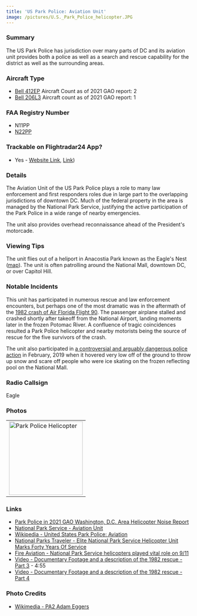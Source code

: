 ```yaml
---
title: 'US Park Police: Aviation Unit'
image: /pictures/U.S._Park_Police_helicopter.JPG
---
```


### Summary

The US Park Police has jurisdiction over many parts of DC and its aviation unit provides both a police as well as a search and rescue capability for the district as well as the surrounding areas.

### Aircraft Type
* [Bell 412EP](https://en.wikipedia.org/wiki/Bell_412) Aircraft Count as of 2021 GAO report: 2
* [Bell 206L3](https://en.wikipedia.org/wiki/Bell_206) Aircraft count as of 2021 GAO report: 1

### FAA Registry Number
* N11PP
* [N22PP](https://registry.faa.gov/aircraftinquiry/NNum_Results.aspx?NNumbertxt=N22PP)

### Trackable on Flightradar24 App?
* Yes - [Website Link](https://www.flightradar24.com/data/aircraft/N22PP), [Link](https://www.flightradar24.com/data/aircraft/n11pp))

### Details

The Aviation Unit of the US Park Police plays a role to many law enforcement and first responders roles due in large part to the overlapping jurisdictions of downtown DC.  Much of the federal property in the area is managed by the National Park Service, justifying the active participation of the Park Police in a wide range of nearby emergencies.  

The unit also provides overhead reconnaissance ahead of the President's motorcade.  

### Viewing Tips 

The unit flies out of a heliport in Anacostia Park known as the Eagle's Nest ([map](https://goo.gl/maps/Pg64vj1kg552)).  The unit is often patrolling around the National Mall, downtown DC, or over Capitol Hill.  

### Notable Incidents 

This unit has participated in numerous rescue and law enforcement encounters, but perhaps one of the most dramatic was in the aftermath of the [1982 crash of Air Florida Flight 90](https://en.wikipedia.org/wiki/Air_Florida_Flight_90). The passenger airplane stalled and crashed shortly after takeoff from the National Airport, landing moments later in the frozen Potomac River.  A confluence of tragic coincidences resulted a Park Police helicopter and nearby motorists being the source of rescue for the five survivors of the crash.

The unit also participated in [a controversial and arguably dangerous police action](https://www.wusa9.com/article/news/verify-yes-us-park-police-used-a-helicopter-to-chase-ice-hockey-players-off-a-frozen-over-reflecting-pool/65-3b699d02-bd70-46d7-9d26-06944b2dbd03) in February, 2019 when it hovered very low off of the ground to throw up snow and scare off people who were ice skating on the frozen reflecting pool on the National Mall.  

### Radio Callsign

Eagle

### Photos 

<table style="width:100%">
  <tr>
    <td><img src="https://helicoptersofdc.com/pictures/U.S._Park_Police_helicopter.JPG" alt="Park Police Helicopter" width="200"></td>
  </tr>
  </table>

### Links
* [Park Police in 2021 GAO Washington, D.C. Area Helicopter Noise Report](https://hyp.is/OOGKyhV0Eeyy1atL5NjPww/www.gao.gov/assets/gao-21-200.pdf)
* [National Park Service - Aviation Unit](https://www.nps.gov/subjects/uspp/aviation-unit.htm)
* [Wikipedia - United States Park Police: Aviation](https://en.wikipedia.org/wiki/United_States_Park_Police#Aviation)
* [National Parks Traveler - Elite National Park Service Helicopter Unit Marks Forty Years Of Service](https://www.nationalparkstraveler.org/2013/09/elite-national-park-service-helicopter-unit-marks-forty-years-service23970)
* [Fire Aviation - National Park Service helicopters played vital role on 9/11](https://fireaviation.com/2018/12/01/national-park-service-helicopters-played-vital-role-on-9-11/)
* [Video - Documentary Footage and a description of the 1982 rescue - Part 3](https://youtu.be/EIb8wfXGngA?t=102) - 4:55
* [Video - Documentary Footage and a description of the 1982 rescue - Part 4](https://www.youtube.com/watch?v=I5nTuEzMpzo)


### Photo Credits
* [Wikimedia - PA2 Adam Eggers](https://en.wikipedia.org/wiki/File:USCG_HH-65C.jpg)

